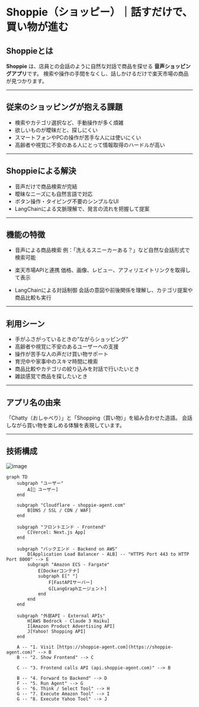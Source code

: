 # Shoppie（ショッピー）｜話すだけで、買い物が進む

## Shoppieとは

**Shoppie** は、店員との会話のように自然な対話で商品を探せる
**音声ショッピングアプリ**です。
検索や操作の手間をなくし、話しかけるだけで楽天市場の商品が見つかります。

---

## 従来のショッピングが抱える課題

* 検索やカテゴリ選択など、手動操作が多く煩雑
* 欲しいものが曖昧だと、探しにくい
* スマートフォンやPCの操作が苦手な人には使いにくい
* 高齢者や視覚に不安のある人にとって情報取得のハードルが高い

---

## Shoppieによる解決

* 音声だけで商品検索が完結
* 曖昧なニーズにも自然言語で対応
* ボタン操作・タイピング不要のシンプルなUI
* LangChainによる文脈理解で、発言の流れを把握して提案

---

## 機能の特徴

* 音声による商品検索
  例：「洗えるスニーカーある？」など自然な会話形式で検索可能

* 楽天市場APIと連携
  価格、画像、レビュー、アフィリエイトリンクを取得して表示

* LangChainによる対話制御
  会話の意図や前後関係を理解し、カテゴリ提案や商品比較も実行

---

## 利用シーン

* 手がふさがっているときの“ながらショッピング”
* 高齢者や視覚に不安のあるユーザーへの支援
* 操作が苦手な人の声だけ買い物サポート
* 育児中や家事中のスキマ時間に検索
* 商品比較やカテゴリの絞り込みを対話で行いたいとき
* 雑談感覚で商品を探したいとき

---

## アプリ名の由来

「Chatty（おしゃべり）」と「Shopping（買い物）」を組み合わせた造語。
会話しながら買い物を楽しめる体験を表現しています。

---

## 技術構成
![image](https://github.com/user-attachments/assets/4af6dbea-0f66-41b8-87df-bd811b36c7bf)


```mermaid
graph TD
    subgraph "ユーザー"
        A[👤 ユーザー]
    end

    subgraph "Cloudflare - shoppie-agent.com"
        B[DNS / SSL / CDN / WAF]
    end

    subgraph "フロントエンド - Frontend"
        C[Vercel: Next.js App]
    end

    subgraph "バックエンド - Backend on AWS"
        D[Application Load Balancer - ALB] -- "HTTPS Port 443 to HTTP Port 8000" --> E
        subgraph "Amazon ECS - Fargate"
            E[Dockerコンテナ]
            subgraph E[" "]
                F[FastAPIサーバー]
                G[LangGraphエージェント]
            end
        end
    end
    
    subgraph "外部API - External APIs"
        H[AWS Bedrock - Claude 3 Haiku]
        I[Amazon Product Advertising API]
        J[Yahoo! Shopping API]
    end

    A -- "1. Visit [https://shoppie-agent.com](https://shoppie-agent.com)" --> B
    B -- "2. Show Frontend" --> C
    
    C -- "3. Frontend calls API (api.shoppie-agent.com)" --> B

    B -- "4. Forward to Backend" --> D
    F -- "5. Run Agent" --> G
    G -- "6. Think / Select Tool" --> H
    G -- "7. Execute Amazon Tool" --> I
    G -- "8. Execute Yahoo Tool" --> J
